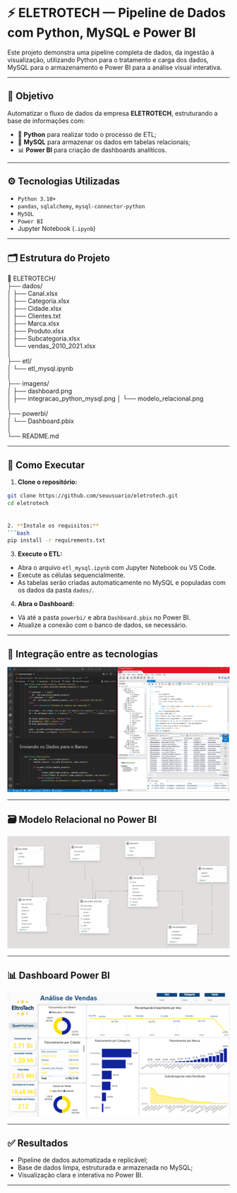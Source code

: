 
# ⚡ ELETROTECH — Pipeline de Dados com Python, MySQL e Power BI

Este projeto demonstra uma pipeline completa de dados, da ingestão à visualização, utilizando Python para o tratamento e carga dos dados, MySQL para o armazenamento e Power BI para a análise visual interativa.

---

## 🎯 Objetivo

Automatizar o fluxo de dados da empresa **ELETROTECH**, estruturando a base de informações com:

- 🐍 **Python** para realizar todo o processo de ETL;
- 🐬 **MySQL** para armazenar os dados em tabelas relacionais;
- 📊 **Power BI** para criação de dashboards analíticos.

---

## ⚙️ Tecnologias Utilizadas

- `Python 3.10+`
- `pandas`, `sqlalchemy`, `mysql-connector-python`
- `MySQL`
- `Power BI`
- Jupyter Notebook (`.ipynb`)

---

## 🗂️ Estrutura do Projeto

📁 ELETROTECH/  
├── dados/  
│   ├── Canal.xlsx  
│   ├── Categoria.xlsx  
│   ├── Cidade.xlsx  
│   ├── Clientes.txt  
│   ├── Marca.xlsx  
│   ├── Produto.xlsx  
│   ├── Subcategoria.xlsx  
│   └── vendas_2010_2021.xlsx  
│  
├── etl/  
│   └── etl_mysql.ipynb            
│  
├── imagens/  
│   ├── dashboard.png             
│   ├── integracao_python_mysql.png 
│   └── modelo_relacional.png      
│  
├── powerbi/  
│   └── Dashboard.pbix             
│  
└── README.md

---

## 🚀 Como Executar

1. **Clone o repositório:**
```bash
git clone https://github.com/seuusuario/eletrotech.git
cd eletrotech


2. **Instale os requisitos:**
```bash
pip install -r requirements.txt
```

3. **Execute o ETL:**

- Abra o arquivo `etl_mysql.ipynb` com Jupyter Notebook ou VS Code.
- Execute as células sequencialmente.
- As tabelas serão criadas automaticamente no MySQL e populadas com os dados da pasta `dados/`.

4. **Abra o Dashboard:**

- Vá até a pasta `powerbi/` e abra `Dashboard.pbix` no Power BI.
- Atualize a conexão com o banco de dados, se necessário.

---

## 🔗 Integração entre as tecnologias

![Integração Python e MySQL](imagens/integracao_python_mysql.png)

---

## 🗃️ Modelo Relacional no Power BI

![Modelo Relacional](imagens/modelo_relacional.png)

---

## 📊 Dashboard Power BI

![Dashboard Power BI](imagens/dashboard.png)

---

## ✅ Resultados

- Pipeline de dados automatizada e replicável;
- Base de dados limpa, estruturada e armazenada no MySQL;
- Visualização clara e interativa no Power BI.

---
